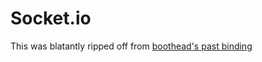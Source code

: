 Socket.io
==========


This was blatantly ripped off from [boothead's past binding](https://github.com/boothead/purescript-socketio)
